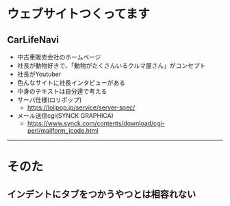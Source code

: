 # ウェブサイトつくってます
## CarLifeNavi
- 中古車販売会社のホームページ
- 社長が動物好きで、「動物がたくさんいるクルマ屋さん」がコンセプト
- 社長がYoutuber
- 色んなサイトに社長インタビューがある
- 中身のテキストは自分達で考える
- サーバ仕様(ロリポップ)
  - https://lolipop.jp/service/server-spec/
- メール送信cgi(SYNCK GRAPHICA)
  - https://www.synck.com/contents/download/cgi-perl/mailform_jcode.html

***


# そのた
## インデントにタブをつかうやつとは相容れない